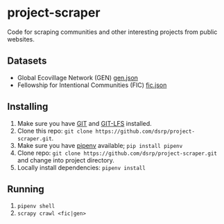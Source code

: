 # project-scraper
Code for scraping communities and other interesting projects from public websites.

## Datasets
* Global Ecovillage Network (GEN) [gen.json](data/gen.json)
* Fellowship for Intentional Communities (FIC) [fic.json](data/fic.json)

## Installing
1. Make sure you have [GIT](https://git-scm.com/downloads) and [GIT-LFS](https://git-lfs.github.com/) installed.
2. Clone this repo: `git clone https://github.com/dsrp/project-scraper.git`.
3. Make sure you have [pipenv](https://pipenv.readthedocs.io/en/latest/) available; `pip install pipenv`
4. Clone repo: `git clone https://github.com/dsrp/project-scraper.git` and change into project directory.
5. Locally install dependencies: `pipenv install`

## Running
1. `pipenv shell`
2. `scrapy crawl <fic|gen>`
